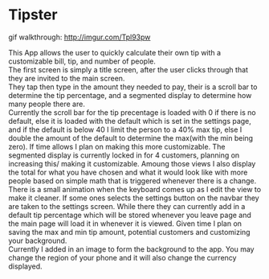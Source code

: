 # Tipster
gif walkthrough: http://imgur.com/Tpl93pw

This App allows the user to quickly calculate their own tip with a customizable bill, tip, and number of people.  
The first screen is simply a title screen, after the user clicks through that they are invited to the main screen.  
They tap then type in the amount they needed to pay, their is a scroll bar to determine the tip percentage, and a segmented display to determine how many people there are.  
Currently the scroll bar for the tip precentage is loaded with 0 if there is no default, else it is loaded with the default which is set in the settings page, and if the default is below 40 I limit the person to a 40% max tip, else I double the amount of the default to determine the max(with the min being zero).  If time allows I plan on making this more customizable.
The segmented display is currently locked in for 4 customers, planning on increasing this/ making it customizable.
Amoung those views I also display the total for what you have chosen and what it would look like with more people based on simple math that is triggered whenever there is a change.
There is a small animation when the keyboard comes up as I edit the view to make it cleaner.
If some ones selects the settings button on the navbar they are taken to the settings screen.  While there they can currently add in a default tip percentage which will be stored whenever you leave page and the main page will load it in whenever it is viewed.
Given time I plan on saving the max and min tip amount, potential customers and customizing your background.  
Currently I added in an image to form the background to the app.
You may change the region of your phone and it will also change the currency displayed.
